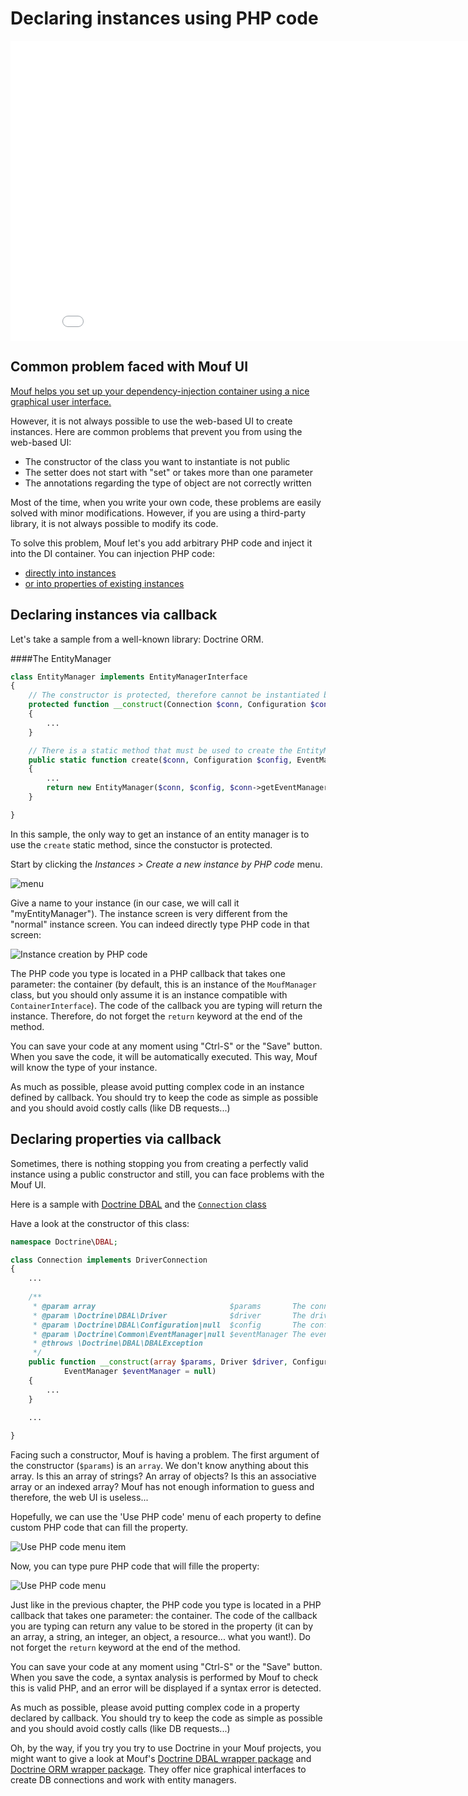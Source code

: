 Declaring instances using PHP code
==================================

<iframe width="853" height="480" src="//www.youtube.com/embed/_PIHPGS15os" frameborder="0" allowfullscreen></iframe>

Common problem faced with Mouf UI
---------------------------------

[Mouf helps you set up your dependency-injection container using a nice graphical user interface.](mouf_di_ui.md)

However, it is not always possible to use the web-based UI to create instances. Here are common problems that
prevent you from using the web-based UI:

- The constructor of the class you want to instantiate is not public
- The setter does not start with "set" or takes more than one parameter
- The annotations regarding the type of object are not correctly written

<div class="alert alert-info">Most of the time, when you write your own code, these problems are easily solved
with minor modifications. However, if you are using a third-party
library, it is not always possible to modify its code.</div>


To solve this problem, Mouf let's you add arbitrary PHP code and inject it into the DI container.
You can injection PHP code:

- [directly into instances](#instancesviacallback)
- [or into properties of existing instances](#propertiesviacallback)

<a id="instancesviacallback"></a>
Declaring instances via callback
--------------------------------

Let's take a sample from a well-known library: Doctrine ORM.

####The EntityManager
```php
class EntityManager implements EntityManagerInterface
{
	// The constructor is protected, therefore cannot be instantiated by Mouf
    protected function __construct(Connection $conn, Configuration $config, EventManager $eventManager)
    {
		...
    }

	// There is a static method that must be used to create the EntityManager
    public static function create($conn, Configuration $config, EventManager $eventManager = null)
    {
		...
        return new EntityManager($conn, $config, $conn->getEventManager());
    }

}
```

In this sample, the only way to get an instance of an entity manager is to use the `create` static method, since
the constuctor is protected.

Start by clicking the _Instances > Create a new instance by PHP code_ menu.

![menu](images/create_instance_by_php_code_menu.png)

Give a name to your instance (in our case, we will call it "myEntityManager").
The instance screen is very different from the "normal" instance screen. You can indeed directly type
PHP code in that screen:

![Instance creation by PHP code](images/create_instance_by_php_code.png)

The PHP code you type is located in a PHP callback that takes one parameter: the container (by default, this
is an instance of the `MoufManager` class, but you should only assume it is an instance compatible with
`ContainerInterface`).
The code of the callback you are typing will return the instance. Therefore, do not forget the `return` keyword
at the end of the method.

You can save your code at any moment using "Ctrl-S" or the "Save" button.
When you save the code, it will be automatically executed. This way, Mouf will know the type of your
instance.

As much as possible, please avoid putting complex code in an instance defined by callback.
You should try to keep the code as simple as possible and you should avoid costly calls (like DB requests...)

<a id="propertiesviacallback"></a>
Declaring properties via callback
---------------------------------

Sometimes, there is nothing stopping you from creating a perfectly valid instance using a public constructor
and still, you can face problems with the Mouf UI.

Here is a sample with [Doctrine DBAL](http://www.doctrine-project.org/projects/dbal.html) and the 
[`Connection` class](https://github.com/doctrine/dbal/blob/master/lib/Doctrine/DBAL/Connection.php#L200)

Have a look at the constructor of this class:

```php
namespace Doctrine\DBAL;

class Connection implements DriverConnection
{
    ...
    
    /**
     * @param array                              $params       The connection parameters.
     * @param \Doctrine\DBAL\Driver              $driver       The driver to use.
     * @param \Doctrine\DBAL\Configuration|null  $config       The configuration, optional.
     * @param \Doctrine\Common\EventManager|null $eventManager The event manager, optional.
     * @throws \Doctrine\DBAL\DBALException
     */
    public function __construct(array $params, Driver $driver, Configuration $config = null,
            EventManager $eventManager = null)
    {
        ...
    }
    
    ...

}
```

Facing such a constructor, Mouf is having a problem. The first argument of the constructor (`$params`)
is an `array`. We don't know anything about this array. Is this an array of strings? An array of objects?
Is this an associative array or an indexed array? Mouf has not enough information to guess and therefore, the
web UI is useless...

Hopefully, we can use the 'Use PHP code' menu of each property to define custom PHP code that can fill the property.

![Use PHP code menu item](images/define_property_by_php_code_menu.png)

Now, you can type pure PHP code that will fille the property:

![Use PHP code menu](images/define_property_by_php_code.png)

Just like in the previous chapter, the PHP code you type is located in a PHP callback that takes one parameter: 
the container.
The code of the callback you are typing can return any value to be stored in the property (it can
by an array, a string, an integer, an object, a resource... what you want!). Do not forget the `return` keyword
at the end of the method.

You can save your code at any moment using "Ctrl-S" or the "Save" button.
When you save the code, a syntax analysis is performed by Mouf to check this is valid PHP, and an error will
be displayed if a syntax error is detected.

As much as possible, please avoid putting complex code in a property declared by callback.
You should try to keep the code as simple as possible and you should avoid costly calls (like DB requests...)

<div class="alert alert-info">Oh, by the way, if you try you try to use Doctrine in your Mouf projects,
you might want to give a look at Mouf's <a href="http://mouf-php.com/packages/mouf/database.doctrine-dbal-wrapper/README.md">Doctrine DBAL wrapper package</a>
and <a href="http://mouf-php.com/packages/mouf/database.doctrine-orm-wrapper/README.md">Doctrine ORM wrapper package</a>.
They offer nice graphical interfaces to create DB connections and work with entity managers.</div>
